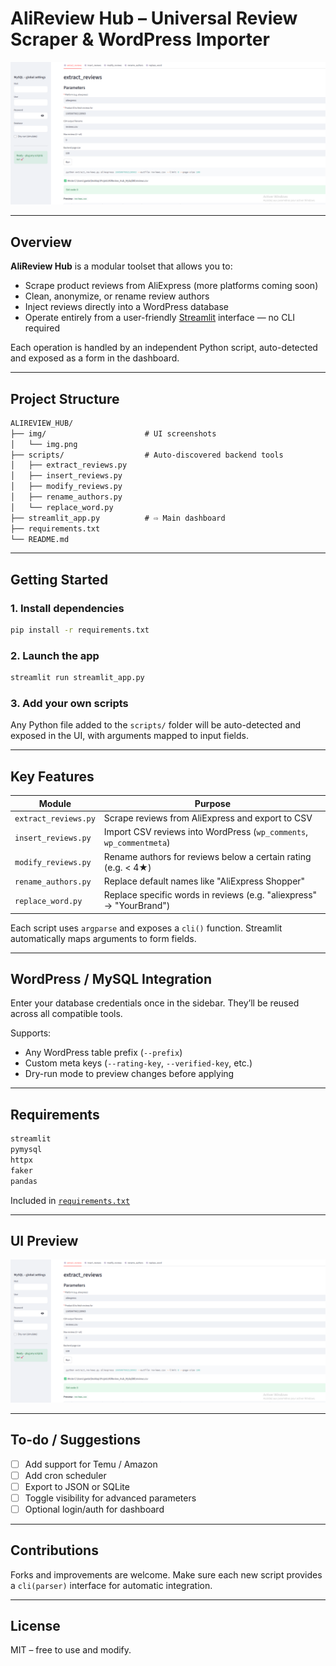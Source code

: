 # AliReview Hub – Universal Review Scraper & WordPress Importer

![Streamlit dashboard preview](img/img.png)

---

## Overview

**AliReview Hub** is a modular toolset that allows you to:

* Scrape product reviews from AliExpress (more platforms coming soon)
* Clean, anonymize, or rename review authors
* Inject reviews directly into a WordPress database
* Operate entirely from a user-friendly [Streamlit](https://streamlit.io/) interface — no CLI required

Each operation is handled by an independent Python script, auto-detected and exposed as a form in the dashboard.

---

## Project Structure

```txt
ALIREVIEW_HUB/
├── img/                      # UI screenshots
│   └── img.png
├── scripts/                  # Auto-discovered backend tools
│   ├── extract_reviews.py
│   ├── insert_reviews.py
│   ├── modify_reviews.py
│   ├── rename_authors.py
│   └── replace_word.py
├── streamlit_app.py          # ⇨ Main dashboard
├── requirements.txt
└── README.md
```

---

## Getting Started

### 1. Install dependencies

```bash
pip install -r requirements.txt
```

### 2. Launch the app

```bash
streamlit run streamlit_app.py
```

### 3. Add your own scripts

Any Python file added to the `scripts/` folder will be auto-detected and exposed in the UI, with arguments mapped to input fields.

---

## Key Features

| Module               | Purpose                                                             |
| -------------------- | ------------------------------------------------------------------- |
| `extract_reviews.py` | Scrape reviews from AliExpress and export to CSV                    |
| `insert_reviews.py`  | Import CSV reviews into WordPress (`wp_comments`, `wp_commentmeta`) |
| `modify_reviews.py`  | Rename authors for reviews below a certain rating (e.g. < 4★)       |
| `rename_authors.py`  | Replace default names like "AliExpress Shopper"                     |
| `replace_word.py`    | Replace specific words in reviews (e.g. "aliexpress" → "YourBrand") |

Each script uses `argparse` and exposes a `cli()` function. Streamlit automatically maps arguments to form fields.

---

## WordPress / MySQL Integration

Enter your database credentials once in the sidebar. They’ll be reused across all compatible tools.

Supports:

* Any WordPress table prefix (`--prefix`)
* Custom meta keys (`--rating-key`, `--verified-key`, etc.)
* Dry-run mode to preview changes before applying

---

## Requirements

```txt
streamlit
pymysql
httpx
faker
pandas
```

Included in [`requirements.txt`](requirements.txt)

---

## UI Preview

![Streamlit dashboard preview](img/img.png)

---

## To-do / Suggestions

* [ ] Add support for Temu / Amazon
* [ ] Add cron scheduler
* [ ] Export to JSON or SQLite
* [ ] Toggle visibility for advanced parameters
* [ ] Optional login/auth for dashboard

---

## Contributions

Forks and improvements are welcome.
Make sure each new script provides a `cli(parser)` interface for automatic integration.

---

## License

MIT – free to use and modify.
